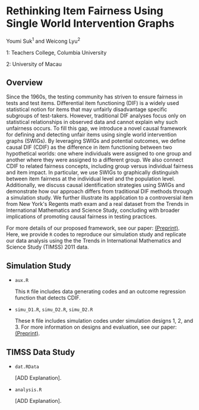 # Rethinking Item Fairness Using Single World Intervention Graphs

Youmi Suk$^1$ and Weicong Lyu$^2$

1: Teachers College, Columbia University 

2: University of Macau

## Overview

Since the 1960s, the testing community has striven to ensure fairness in tests and test items. Differential item functioning (DIF) is a widely used statistical notion for items that may unfairly disadvantage specific subgroups of test-takers. However, traditional DIF analyses focus only on statistical relationships in observed data and cannot explain why such unfairness occurs. To fill this gap, we introduce a novel causal framework for defining and detecting unfair items using single world intervention graphs (SWIGs). By leveraging SWIGs and potential outcomes, we define causal DIF (CDIF) as the difference in item functioning between two hypothetical worlds: one where individuals were assigned to one group and another where they were assigned to a different group. We also connect CDIF to related fairness concepts, including group versus individual fairness and item impact. In particular, we use SWIGs to graphically distinguish between item fairness at the individual level and the population level. Additionally, we discuss causal identification strategies using SWIGs and demonstrate how our approach differs from traditional DIF methods through a simulation study. We further illustrate its application to a controversial item from New York's Regents math exam and a real dataset from the Trends in International Mathematics and Science Study, concluding with broader implications of promoting causal fairness in testing practices.

For more details of our proposed framework, see our paper: [(Preprint)](https://osf.io/preprints/psyarxiv/bue62_v2). 
Here, we provide `R` codes to reproduce our simulation study and replicate our data analysis using the the Trends in International Mathematics and Science Study (TIMSS) 2011 data. 

## Simulation Study

* `aux.R`  

   This `R` file includes data generating codes and an outcome regression function that detects CDIF.

* `simu_D1.R`, `simu_D2.R`, `simu_D2.R`
 
   These `R` file includes simulation codes under simulation designs 1, 2, and 3. For more information on designs and evaluation, see our paper: [(Preprint)](https://osf.io/preprints/psyarxiv/bue62_v2). 


## TIMSS Data Study

* `dat.RData`

  [ADD Explanation].

* `analysis.R` 
 
  [ADD Explanation].
  
